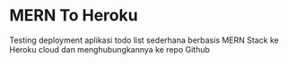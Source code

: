 # MERN To Heroku
Testing deployment aplikasi todo list sederhana berbasis MERN Stack ke Heroku cloud dan menghubungkannya ke repo Github
